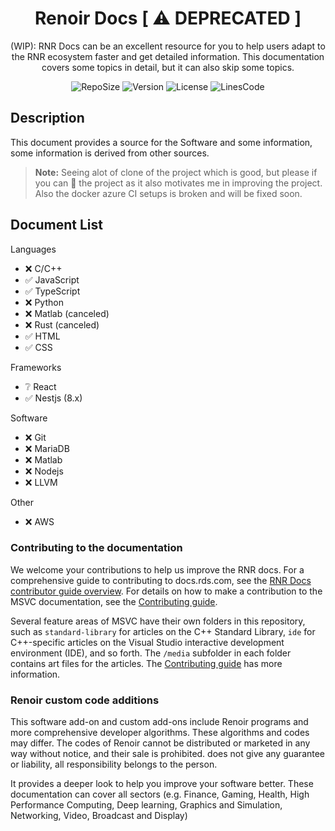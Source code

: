 <link rel="stylesheet" href="https://cdn.jsdelivr.net/npm/bootstrap-icons@1.5.0/font/bootstrap-icons.css">
<link rel="stylesheet" href="./docs/source.css">

<h1 align="center">  
<tx class="anim1"> Renoir Docs [ ⚠️ DEPRECATED ]<tx>  
</h1> 

<p align="center">  
  <bold>(WIP)</bold>: RNR Docs can be an excellent resource for you to help users adapt to the RNR ecosystem faster and get detailed information. This documentation covers some topics in detail, but it can also skip some topics.
</p>  
    <p align="center">  
</p>

<p align="center">
 <a></a>
 <img src="https://img.shields.io/github/repo-size/ByaCherX/rds-docs" alt="RepoSize"/>
 <img src="https://img.shields.io/badge/version-v1.0--alpha.1-blue" alt="Version"/>
 <img src="https://img.shields.io/github/license/ByaCherX/rds-docs" alt="License"/>
 <img src="https://img.shields.io/tokei/lines/github/ByaCherX/rds-docs" alt="LinesCode"/>
</p>

## Description
This document provides a source for the Software and some information, some information is derived from other sources.

> **Note:** Seeing alot of clone of the project which is good, but please if you can 🌟 the project as it also motivates me in improving the project. Also the docker azure CI setups is broken and will be fixed soon.
>

## Document List
Languages
* ❌ C/C++
* ✅ JavaScript
* ✅ TypeScript
* ❌ Python 
* ❌ Matlab (canceled)
* ❌ Rust (canceled)
* ✅ HTML
* ✅ CSS

Frameworks
* ❔ React
* ✅ Nestjs (8.x)

Software
* ❌ Git
* ❌ MariaDB
* ❌ Matlab
* ❌ Nodejs
* ❌ LLVM

Other
* ❌ AWS

<h3 class="h3color">Contributing to the documentation</h3>

We welcome your contributions to help us improve the RNR docs. For a comprehensive guide to contributing to docs.rds.com, see the [RNR Docs contributor guide overview](https://docs.rnr.com/contribute). For details on how to make a contribution to the MSVC documentation, see the [Contributing guide](CONTRIBUTING.md).

Several feature areas of MSVC have their own folders in this repository, such as `standard-library` for articles on the C++ Standard Library, `ide` for C++-specific articles on the Visual Studio interactive development environment (IDE), and so forth. The `/media` subfolder in each folder contains art files for the articles. The [Contributing guide](CONTRIBUTING.md) has more information.


<h3 class="h3color">Renoir custom code additions</h3>
This software add-on and custom add-ons include Renoir programs and more comprehensive developer algorithms. These algorithms and codes may differ. The codes of Renoir cannot be distributed or marketed in any way without notice, and their sale is prohibited. does not give any guarantee or liability, all responsibility belongs to the person.

It provides a deeper look to help you improve your software better. These documentation can cover all sectors (e.g. Finance, Gaming, Health, High Performance Computing, Deep learning, Graphics and Simulation, Networking, Video, Broadcast and Display)


